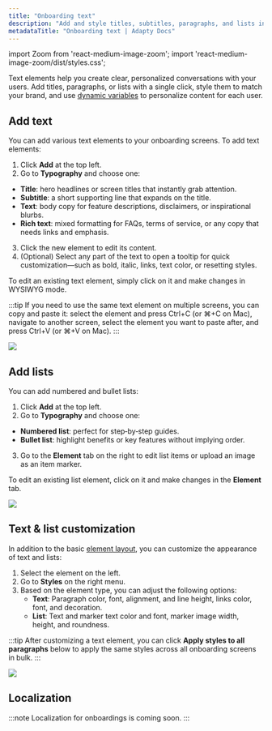```yaml
---
title: "Onboarding text"
description: "Add and style titles, subtitles, paragraphs, and lists in Adapty’s onboarding builder, and customize text for on-brand user experiences."
metadataTitle: "Onboarding text | Adapty Docs"
---
```


import Zoom from 'react-medium-image-zoom';
import 'react-medium-image-zoom/dist/styles.css';


Text elements help you create clear, personalized conversations with your users. Add titles, paragraphs, or lists with a single click, style them to match your brand, and use [dynamic variables](onboarding-variables.md) to personalize content for each user.

## Add text

You can add various text elements to your onboarding screens. To add text elements:
1. Click **Add** at the top left.
2. Go to **Typography** and choose one:
- **Title**: hero headlines or screen titles that instantly grab attention.
- **Subtitle**: a short supporting line that expands on the title.
- **Text**: body copy for feature descriptions, disclaimers, or inspirational blurbs.
- **Rich text**: mixed formatting for FAQs, terms of service, or any copy that needs links and emphasis.
3. Click the new element to edit its content.
4. (Optional) Select any part of the text to open a tooltip for quick customization—such as bold, italic, links, text color, or resetting styles.

To edit an existing text element, simply click on it and make changes in WYSIWYG mode.

:::tip
If you need to use the same text element on multiple screens, you can copy and paste it: select the element and press Ctrl+C (or ⌘+C on Mac), navigate to another screen, select the element you want to paste after, and press Ctrl+V (or ⌘+V on Mac).
:::

<Zoom>
  <img src={require('./img/onboarding-text.gif').default}
  style={{
    border: '1px solid #727272', /* border width and color */
    width: '700px', /* image width */
    display: 'block', /* for alignment */
    margin: '0 auto' /* center alignment */
  }}
/>
</Zoom>

## Add lists

You can add numbered and bullet lists:
1. Click **Add** at the top left.
2. Go to **Typography** and choose one:
- **Numbered list**: perfect for step‑by‑step guides.
- **Bullet list**: highlight benefits or key features without implying order.
3. Go to the **Element** tab on the right to edit list items or upload an image as an item marker.

To edit an existing list element, click on it and make changes in the **Element** tab.

<Zoom>
  <img src={require('./img/onboarding-list.png').default}
  style={{
    border: '1px solid #727272', /* border width and color */
    width: '700px', /* image width */
    display: 'block', /* for alignment */
    margin: '0 auto' /* center alignment */
  }}
/>
</Zoom>

## Text & list customization

In addition to the basic [element layout](onboarding-layout.md#element-layout), you can customize the appearance of text and lists:

1. Select the element on the left.
2. Go to **Styles** on the right menu.
3. Based on the element type, you can adjust the following options:
    - **Text**: Paragraph color, font, alignment, and line height, links color, font, and decoration.
    - **List**: Text and marker text color and font, marker image width, height, and roundness.

:::tip
After customizing a text element, you can click **Apply styles to all paragraphs** below to apply the same styles across all onboarding screens in bulk.
:::

<Zoom>
  <img src={require('./img/onboarding-customization.png').default}
  style={{
    border: '1px solid #727272', /* border width and color */
    width: '700px', /* image width */
    display: 'block', /* for alignment */
    margin: '0 auto' /* center alignment */
  }}
/>
</Zoom>

## Localization

:::note
Localization for onboardings is coming soon.
:::
